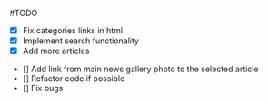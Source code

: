 #TODO
+ [x] Fix categories links in html
+ [x] Implement search functionality
+ [x] Add more articles
+ [] Add link from main news gallery photo to the selected article
+ [] Refactor code if possible
+ [] Fix bugs
